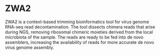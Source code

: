 # ZWA2
ZWA2 is a context-based trimming bioinformatics tool for virus genome RNA-seq read decontamination. The tool dissects chimera reads that arise during NGS, removing ribosomal chimeric moieties derived from the local microbiota of the sample. The reads are ready to be fed into de novo assemblers, increasing the availability of reads for more accurate de novo virus genome assembly.
